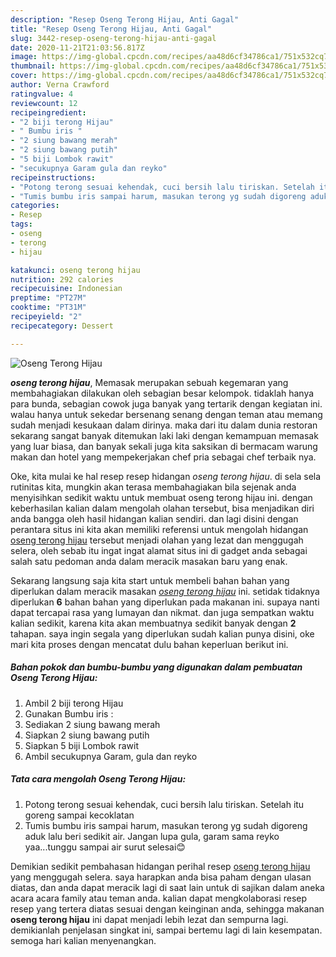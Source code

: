 ```yaml
---
description: "Resep Oseng Terong Hijau, Anti Gagal"
title: "Resep Oseng Terong Hijau, Anti Gagal"
slug: 3442-resep-oseng-terong-hijau-anti-gagal
date: 2020-11-21T21:03:56.817Z
image: https://img-global.cpcdn.com/recipes/aa48d6cf34786ca1/751x532cq70/oseng-terong-hijau-foto-resep-utama.jpg
thumbnail: https://img-global.cpcdn.com/recipes/aa48d6cf34786ca1/751x532cq70/oseng-terong-hijau-foto-resep-utama.jpg
cover: https://img-global.cpcdn.com/recipes/aa48d6cf34786ca1/751x532cq70/oseng-terong-hijau-foto-resep-utama.jpg
author: Verna Crawford
ratingvalue: 4
reviewcount: 12
recipeingredient:
- "2 biji terong Hijau"
- " Bumbu iris "
- "2 siung bawang merah"
- "2 siung bawang putih"
- "5 biji Lombok rawit"
- "secukupnya Garam gula dan reyko"
recipeinstructions:
- "Potong terong sesuai kehendak, cuci bersih lalu tiriskan. Setelah itu goreng sampai kecoklatan"
- "Tumis bumbu iris sampai harum, masukan terong yg sudah digoreng aduk lalu beri sedikit air. Jangan lupa gula, garam sama reyko yaa...tunggu sampai air surut selesai😊"
categories:
- Resep
tags:
- oseng
- terong
- hijau

katakunci: oseng terong hijau 
nutrition: 292 calories
recipecuisine: Indonesian
preptime: "PT27M"
cooktime: "PT31M"
recipeyield: "2"
recipecategory: Dessert

---
```



![Oseng Terong Hijau](https://img-global.cpcdn.com/recipes/aa48d6cf34786ca1/751x532cq70/oseng-terong-hijau-foto-resep-utama.jpg)

<b><i>oseng terong hijau</i></b>, Memasak merupakan sebuah kegemaran yang membahagiakan dilakukan oleh sebagian besar kelompok. tidaklah hanya para bunda, sebagian cowok juga banyak yang tertarik dengan kegiatan ini. walau hanya untuk sekedar bersenang senang dengan teman atau memang sudah menjadi kesukaan dalam dirinya. maka dari itu dalam dunia restoran sekarang sangat banyak ditemukan laki laki dengan kemampuan memasak yang luar biasa, dan banyak sekali juga kita saksikan di bermacam warung makan dan hotel yang mempekerjakan chef pria sebagai chef terbaik nya.

Oke, kita mulai ke hal resep resep hidangan <i>oseng terong hijau</i>. di sela sela rutinitas kita, mungkin akan terasa membahagiakan bila sejenak anda menyisihkan sedikit waktu untuk membuat oseng terong hijau ini. dengan keberhasilan kalian dalam mengolah olahan tersebut, bisa menjadikan diri anda bangga oleh hasil hidangan kalian sendiri. dan lagi disini dengan perantara situs ini kita akan memiliki referensi untuk mengolah hidangan <u>oseng terong hijau</u> tersebut menjadi olahan yang lezat dan menggugah selera, oleh sebab itu ingat ingat alamat situs ini di gadget anda sebagai salah satu pedoman anda dalam meracik masakan baru yang enak.




Sekarang langsung saja kita start untuk membeli bahan bahan yang diperlukan dalam meracik masakan <u><i>oseng terong hijau</i></u> ini. setidak tidaknya diperlukan <b>6</b> bahan bahan yang diperlukan pada makanan ini. supaya nanti dapat tercapai rasa yang lumayan dan nikmat. dan juga sempatkan waktu kalian sedikit, karena kita akan membuatnya sedikit banyak dengan <b>2</b> tahapan. saya ingin segala yang diperlukan sudah kalian punya disini, oke mari kita proses dengan mencatat dulu bahan keperluan berikut ini.

<!--inarticleads1-->

##### Bahan pokok dan bumbu-bumbu yang digunakan dalam pembuatan Oseng Terong Hijau:

1. Ambil 2 biji terong Hijau
1. Gunakan  Bumbu iris :
1. Sediakan 2 siung bawang merah
1. Siapkan 2 siung bawang putih
1. Siapkan 5 biji Lombok rawit
1. Ambil secukupnya Garam, gula dan reyko




<!--inarticleads2-->

##### Tata cara mengolah Oseng Terong Hijau:

1. Potong terong sesuai kehendak, cuci bersih lalu tiriskan. Setelah itu goreng sampai kecoklatan
1. Tumis bumbu iris sampai harum, masukan terong yg sudah digoreng aduk lalu beri sedikit air. Jangan lupa gula, garam sama reyko yaa...tunggu sampai air surut selesai😊




Demikian sedikit pembahasan hidangan perihal resep <u>oseng terong hijau</u> yang menggugah selera. saya harapkan anda bisa paham dengan ulasan diatas, dan anda dapat meracik lagi di saat lain untuk di sajikan dalam aneka acara acara family atau teman anda. kalian dapat mengkolaborasi resep resep yang tertera diatas sesuai dengan keinginan anda, sehingga makanan <b>oseng terong hijau</b> ini dapat menjadi lebih lezat dan sempurna lagi. demikianlah penjelasan singkat ini, sampai bertemu lagi di lain kesempatan. semoga hari kalian menyenangkan.
